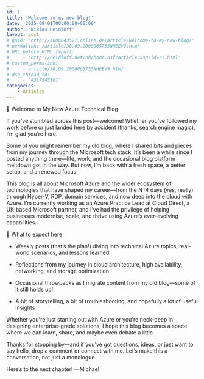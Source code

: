 ```yaml
---
id: 1
title: 'Welcome to my new blog!'
date: '2025-09-01T00:00:00+00:00'
author: 'Niklas Heidloff'
layout: post
# guid: 'http://s600643527.online.de/article/welcome-to-my-new-blog/'
# permalink: /article/30.09.2008065755NHEEV9.htm/
# URL_before_HTML_Import:
#     - 'http://heidloff.net/nh/home.nsf/article.xsp?id=/1.html'
# custom_permalink:
#     - article/30.09.2008065755NHEEV9.htm/
# dsq_thread_id:
#     - '4317545101'
categories:
    - Articles
---
```


🚀 Welcome to My New Azure Technical Blog

If you've stumbled across this post—welcome! Whether you’ve followed my work before or just landed here by accident (thanks, search engine magic), I’m glad you’re here.

Some of you might remember my old blog, where I shared bits and pieces from my journey through the Microsoft tech stack. It’s been a while since I posted anything there—life, work, and the occasional blog platform meltdown got in the way. But now, I’m back with a fresh space, a better setup, and a renewed focus.

This blog is all about Microsoft Azure and the wider ecosystem of technologies that have shaped my career—from the NT4 days (yes, really) through Hyper-V, RDP, domain services, and now deep into the cloud with Azure. I’m currently working as an Azure Practice Lead at Cloud Direct, a UK-based Microsoft partner, and I’ve had the privilege of helping businesses modernise, scale, and thrive using Azure’s ever-evolving capabilities.

🧠 What to expect here:

- Weekly posts (that’s the plan!) diving into technical Azure topics, real-world scenarios, and lessons learned

- Reflections from my journey in cloud architecture, high availability, networking, and storage optimization

- Occasional throwbacks as I migrate content from my old blog—some of it still holds up!

- A bit of storytelling, a bit of troubleshooting, and hopefully a lot of useful insights

Whether you're just starting out with Azure or you're neck-deep in designing enterprise-grade solutions, I hope this blog becomes a space where we can learn, share, and maybe even debate a little.

Thanks for stopping by—and if you’ve got questions, ideas, or just want to say hello, drop a comment or connect with me. Let’s make this a conversation, not just a monologue.

Here’s to the next chapter! —Michael